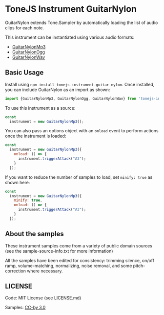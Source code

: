 # ToneJS Instrument GuitarNylon

GuitarNylon extends Tone.Sampler by automatically loading the list of audio clips for each note.

This instrument can be instantiated using various audio formats:
- [GuitarNylonMp3](./mp3/README.md)
- [GuitarNylonOgg](./ogg/README.md)
- [GuitarNylonWav](./wav/README.md)

## Basic Usage

Install using `npm install tonejs-instrument-guitar-nylon`. Once installed, you can include GuitarNylon as an import as shown:

```javascript
import {GuitarNylonMp3, GuitarNylonOgg, GuitarNylonWav} from 'tonejs-instrument-guitar-nylon';
```

To use this instrument as a source:

```javascript
const
  instrument = new GuitarNylonMp3();
```

You can also pass an options object with an `onload` event to perform actions once the instrument is loaded:

```javascript
const
  instrument = new GuitarNylonMp3({
    onload: () => {
      instrument.triggerAttack("A3");
    }
  });
```

If you want to reduce the number of samples to load, set `minify: true` as shown here:

```javascript
const
  instrument = new GuitarNylonMp3({
    minify: true,
    onload: () => {
      instrument.triggerAttack("A3");
    }
  });
```

## About the samples

These instrument samples come from a variety of public domain sources (see the sample-source-info.txt for more information)

All the samples have been edited for consistency: trimming silence, on/off ramp, volume-matching, normalizing, noise removal, and some pitch-correction where necessary.

## LICENSE

Code: MIT License (see LICENSE.md)

Samples: [CC-by 3.0](https://creativecommons.org/licenses/by/3.0/)

